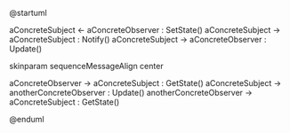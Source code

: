 @startuml

aConcreteSubject <- aConcreteObserver : SetState()
aConcreteSubject -> aConcreteSubject : Notify()
aConcreteSubject -> aConcreteObserver : Update()

skinparam sequenceMessageAlign center

aConcreteObserver -> aConcreteSubject : GetState()
aConcreteSubject -> anotherConcreteObserver : Update()
anotherConcreteObserver -> aConcreteSubject : GetState()

@enduml